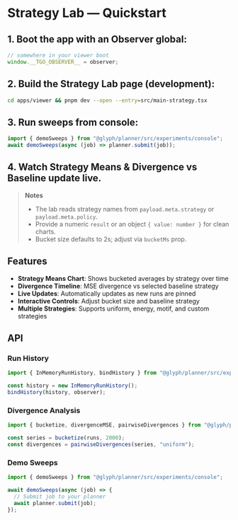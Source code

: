 # Strategy Lab — Quickstart

## 1. Boot the app with an Observer global:
```js
// somewhere in your viewer boot
window.__TGO_OBSERVER__ = observer;
```

## 2. Build the Strategy Lab page (development):
```bash
cd apps/viewer && pnpm dev --open --entry=src/main-strategy.tsx
```

## 3. Run sweeps from console:
```ts
import { demoSweeps } from "@glyph/planner/src/experiments/console";
await demoSweeps(async (job) => planner.submit(job));
```

## 4. Watch **Strategy Means** & **Divergence vs Baseline** update live.

> **Notes**
> - The lab reads strategy names from `payload.meta.strategy` or `payload.meta.policy`.
> - Provide a numeric `result` or an object `{ value: number }` for clean charts.
> - Bucket size defaults to 2s; adjust via `bucketMs` prop.

## Features

- **Strategy Means Chart**: Shows bucketed averages by strategy over time
- **Divergence Timeline**: MSE divergence vs selected baseline strategy
- **Live Updates**: Automatically updates as new runs are pinned
- **Interactive Controls**: Adjust bucket size and baseline strategy
- **Multiple Strategies**: Supports uniform, energy, motif, and custom strategies

## API

### Run History
```ts
import { InMemoryRunHistory, bindHistory } from "@glyph/planner/src/experiments/run-history";

const history = new InMemoryRunHistory();
bindHistory(history, observer);
```

### Divergence Analysis
```ts
import { bucketize, divergenceMSE, pairwiseDivergences } from "@glyph/planner/src/experiments/divergence";

const series = bucketize(runs, 2000);
const divergences = pairwiseDivergences(series, "uniform");
```

### Demo Sweeps
```ts
import { demoSweeps } from "@glyph/planner/src/experiments/console";

await demoSweeps(async (job) => {
  // Submit job to your planner
  await planner.submit(job);
});
```
